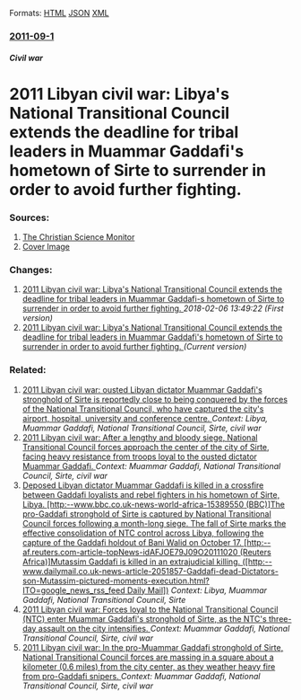 
Formats: [HTML](/news/2011/09/1/2011-libyan-civil-war-libya-s-national-transitional-council-extends-the-deadline-for-tribal-leaders-in-muammar-gaddafias-hometown-of-sirt.html)  [JSON](/news/2011/09/1/2011-libyan-civil-war-libya-s-national-transitional-council-extends-the-deadline-for-tribal-leaders-in-muammar-gaddafias-hometown-of-sirt.json)  [XML](/news/2011/09/1/2011-libyan-civil-war-libya-s-national-transitional-council-extends-the-deadline-for-tribal-leaders-in-muammar-gaddafias-hometown-of-sirt.xml)  

### [2011-09-1](/news/2011/09/1/index.md)

##### Civil war
# 2011 Libyan civil war: Libya's National Transitional Council extends the deadline for tribal leaders in Muammar Gaddafi's hometown of Sirte to surrender in order to avoid further fighting. 




### Sources:

1. [The Christian Science Monitor](http://www.csmonitor.com/World/Middle-East/2011/0901/Libya-rebels-postpone-attack-on-Qaddafi-stronghold-in-show-of-confidence)
1. [Cover Image](http://images.csmonitor.com/csmarchives/2011/09/0901-Libya-rebels-Sirte.jpg?alias=standard_900x600)

### Changes:

1. [2011 Libyan civil war: Libya's National Transitional Council extends the deadline for tribal leaders in Muammar Gaddafi-s hometown of Sirte to surrender in order to avoid further fighting. ](/news/2011/09/1/2011-libyan-civil-war-libya-s-national-transitional-council-extends-the-deadline-for-tribal-leaders-in-muammar-gaddafi-s-hometown-of-sirt.md) _2018-02-06 13:49:22 (First version)_
1. [2011 Libyan civil war: Libya's National Transitional Council extends the deadline for tribal leaders in Muammar Gaddafi's hometown of Sirte to surrender in order to avoid further fighting. ](/news/2011/09/1/2011-libyan-civil-war-libya-s-national-transitional-council-extends-the-deadline-for-tribal-leaders-in-muammar-gaddafias-hometown-of-sirt.md) _(Current version)_

### Related:

1. [2011 Libyan civil war: ousted Libyan dictator Muammar Gaddafi's stronghold of Sirte is reportedly close to being conquered by the forces of the National Transitional Council, who have captured the city's airport, hospital, university and conference centre. ](/news/2011/10/9/2011-libyan-civil-war-ousted-libyan-dictator-muammar-gaddafi-s-stronghold-of-sirte-is-reportedly-close-to-being-conquered-by-the-forces-of.md) _Context: Libya, Muammar Gaddafi, National Transitional Council, Sirte, civil war_
2. [2011 Libyan civil war: After a lengthy and bloody siege, National Transitional Council forces approach the center of the city of Sirte, facing heavy resistance from troops loyal to the ousted dictator Muammar Gaddafi. ](/news/2011/10/8/2011-libyan-civil-war-after-a-lengthy-and-bloody-siege-national-transitional-council-forces-approach-the-center-of-the-city-of-sirte-faci.md) _Context: Muammar Gaddafi, National Transitional Council, Sirte, civil war_
3. [Deposed Libyan dictator Muammar Gaddafi is killed in a crossfire between Gaddafi loyalists and rebel fighters in his hometown of Sirte, Libya. [http:--www.bbc.co.uk-news-world-africa-15389550 (BBC)]The pro-Gaddafi stronghold of Sirte is captured by National Transitional Council forces following a month-long siege. The fall of Sirte marks the effective consolidation of NTC control across Libya, following the capture of the Gaddafi holdout of Bani Walid on October 17. [http:--af.reuters.com-article-topNews-idAFJOE79J09O20111020 (Reuters Africa)]Mutassim Gaddafi is killed in an extrajudicial killing. ([http:--www.dailymail.co.uk-news-article-2051857-Gaddafi-dead-Dictators-son-Mutassim-pictured-moments-execution.html?ITO=google_news_rss_feed Daily Mail])](/news/2011/10/20/deposed-libyan-dictator-muammar-gaddafi-is-killed-in-a-crossfire-between-gaddafi-loyalists-and-rebel-fighters-in-his-hometown-of-sirte-liby.md) _Context: Libya, Muammar Gaddafi, National Transitional Council, Sirte_
4. [2011 Libyan civil war: Forces loyal to the National Transitional Council (NTC) enter Muammar Gaddafi's stronghold of Sirte, as the NTC's three-day assault on the city intensifies. ](/news/2011/09/26/2011-libyan-civil-war-forces-loyal-to-the-national-transitional-council-ntc-enter-muammar-gaddafi-s-stronghold-of-sirte-as-the-ntc-s-thr.md) _Context: Muammar Gaddafi, National Transitional Council, Sirte, civil war_
5. [2011 Libyan civil war: In the pro-Muammar Gaddafi stronghold of Sirte, National Transitional Council forces are massing in a square about a kilometer (0.6 miles) from the city center, as they weather heavy fire from pro-Gaddafi snipers. ](/news/2011/09/24/2011-libyan-civil-war-in-the-pro-muammar-gaddafi-stronghold-of-sirte-national-transitional-council-forces-are-massing-in-a-square-about-a.md) _Context: Muammar Gaddafi, National Transitional Council, Sirte, civil war_
